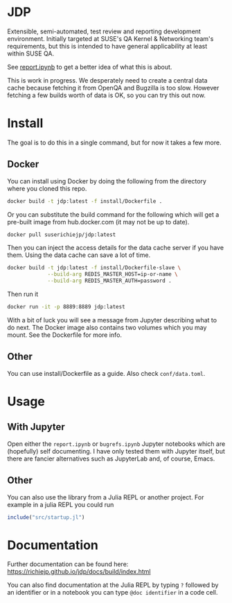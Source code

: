 # JDP

Extensible, semi-automated, test review and reporting development
environment. Initially targeted at SUSE's QA Kernel & Networking team's
requirements, but this is intended to have general applicability at least
within SUSE QA.

See [report.ipynb](https://github.com/richiejp/jdp/blob/master/notebooks/report.ipynb)
to get a better idea of what this is about.

This is work in progress. We desperately need to create a central data cache
because fetching it from OpenQA and Bugzilla is too slow. However fetching a
few builds worth of data is OK, so you can try this out now.

# Install

The goal is to do this in a single command, but for now it takes a few more.

## Docker

You can install using Docker by doing the following from the directory where
you cloned this repo.

```sh
docker build -t jdp:latest -f install/Dockerfile .
```

Or you can substitute the build command for the following which will get a
pre-built image from hub.docker.com (it may not be up to date).

```sh
docker pull suserichiejp/jdp:latest
```

Then you can inject the access details for the data cache server if you have
them. Using the data cache can save a lot of time.

```sh
docker build -t jdp:latest -f install/Dockerfile-slave \
             --build-arg REDIS_MASTER_HOST=ip-or-name \
             --build-arg REDIS_MASTER_AUTH=password .
```

Then run it
```sh
docker run -it -p 8889:8889 jdp:latest
```

With a bit of luck you will see a message from Jupyter describing what to do
next. The Docker image also contains two volumes which you may mount. See the
Dockerfile for more info.

## Other

You can use install/Dockerfile as a guide. Also check `conf/data.toml`.

# Usage

## With Jupyter

Open either the `report.ipynb` or `bugrefs.ipynb` Jupyter notebooks which are
(hopefully) self documenting. I have only tested them with Jupyter itself, but
there are fancier alternatives such as JupyterLab and, of course, Emacs.

## Other

You can also use the library from a Julia REPL or another project. For example
in a julia REPL you could run

```julia
include("src/startup.jl")
```

# Documentation

Further documentation can be found here:
https://richiejp.github.io/jdp/docs/build/index.html

You can also find documentation at the Julia REPL by typing `?` followed by an
identifier or in a notebook you can type `@doc identifier` in a code cell.
